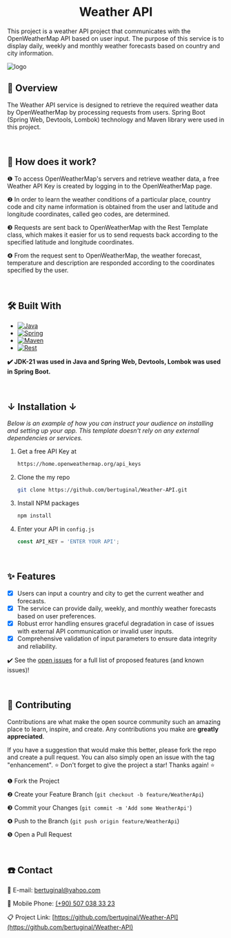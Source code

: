
<!-- ABOUT THE PROJECT -->
<h1 style="text-align:center;"> Weather API </h1>

This project is a weather API project that communicates with the OpenWeatherMap API based on user input. The purpose of this service is to display daily, weekly and monthly weather forecasts based on country and city information.

![logo](https://github.com/bertuginal/Weather-API/assets/73167951/114fcc84-e7f9-42b6-8721-043993cc8fe0)


## 🔎 Overview
The Weather API service is designed to retrieve the required weather data by OpenWeatherMap by processing requests from users. Spring Boot (Spring Web, Devtools, Lombok) technology and Maven library were used in this project.


&nbsp; 

## 🚀 How does it work?
❶ To access OpenWeatherMap's servers and retrieve weather data, a free Weather API Key is created by logging in to the OpenWeatherMap page.
  
❷ In order to learn the weather conditions of a particular place, country code and city name information is obtained from the user and latitude and longitude coordinates, called geo codes, are determined.

❸ Requests are sent back to OpenWeatherMap with the Rest Template class, which makes it easier for us to send requests back according to the specified latitude and longitude coordinates.
  
❹ From the request sent to OpenWeatherMap, the weather forecast, temperature and description are responded according to the coordinates specified by the user.


&nbsp; 

## 🛠️ Built With

* [![Java][Java-logo]][Java-url]
* [![Spring][Spring-logo]][Spring-url]
* [![Maven][Maven-logo]][Maven-url]
* [![Rest][Rest-logo]][Rest-url]

<b> ✔️ JDK-21 was used in Java and Spring Web, Devtools, Lombok was used in Spring Boot. </b>


&nbsp; 

## ↓ Installation ↓

_Below is an example of how you can instruct your audience on installing and setting up your app. This template doesn't rely on any external dependencies or services._

1. Get a free API Key at
   ```sh
   https://home.openweathermap.org/api_keys
   ```
2. Clone the my repo
   ```sh
   git clone https://github.com/bertuginal/Weather-API.git
   ```
3. Install NPM packages
   ```sh
   npm install
   ```
4. Enter your API in `config.js`
   ```js
   const API_KEY = 'ENTER YOUR API';
   ```
   

&nbsp; 

<!-- FEATURES -->
## ✨ Features

- [x] Users can input a country and city to get the current weather and forecasts.
- [x] The service can provide daily, weekly, and monthly weather forecasts based on user preferences.
- [x] Robust error handling ensures graceful degradation in case of issues with external API communication or invalid user inputs.
- [x] Comprehensive validation of input parameters to ensure data integrity and reliability.

✔️ See the [open issues](https://github.com/bertuginal/Weather-API/issues) for a full list of proposed features (and known issues)!
   

&nbsp; 

<!-- CONTRIBUTING -->
## 🌱 Contributing

Contributions are what make the open source community such an amazing place to learn, inspire, and create. Any contributions you make are **greatly appreciated**.

If you have a suggestion that would make this better, please fork the repo and create a pull request. You can also simply open an issue with the tag "enhancement".
⭐ Don't forget to give the project a star! Thanks again! ⭐

❶ Fork the Project

❷ Create your Feature Branch (`git checkout -b feature/WeatherApi`)

❸  Commit your Changes (`git commit -m 'Add some WeatherApi'`)

❹  Push to the Branch (`git push origin feature/WeatherApi`)

❺ Open a Pull Request
   

&nbsp; 

<!-- CONTACT -->
## ☎️ Contact

📧 E-mail: [bertuginal@yahoo.com](mailto:bertuginal@yahoo.com)

📱 Mobile Phone: [(+90) 507 038 33 23](mailto:+905070383323)

📋 Project Link: [https://github.com/bertuginal/Weather-API](https://github.com/bertuginal/Weather-API)




<!-- MARKDOWN LINKS & IMAGES -->
<!-- https://www.markdownguide.org/basic-syntax/#reference-style-links -->
[contributors-shield]: https://img.shields.io/github/contributors/othneildrew/Best-README-Template.svg?style=for-the-badge
[contributors-url]: https://github.com/othneildrew/Best-README-Template/graphs/contributors
[forks-shield]: https://img.shields.io/github/forks/othneildrew/Best-README-Template.svg?style=for-the-badge
[forks-url]: https://github.com/othneildrew/Best-README-Template/network/members
[stars-shield]: https://img.shields.io/github/stars/othneildrew/Best-README-Template.svg?style=for-the-badge
[stars-url]: https://github.com/othneildrew/Best-README-Template/stargazers
[issues-shield]: https://img.shields.io/github/issues/othneildrew/Best-README-Template.svg?style=for-the-badge
[issues-url]: https://github.com/othneildrew/Best-README-Template/issues
[license-shield]: https://img.shields.io/github/license/othneildrew/Best-README-Template.svg?style=for-the-badge
[license-url]: https://github.com/othneildrew/Best-README-Template/blob/master/LICENSE.txt
[linkedin-shield]: https://img.shields.io/badge/-LinkedIn-black.svg?style=for-the-badge&logo=linkedin&colorB=555
[linkedin-url]: https://linkedin.com/in/othneildrew
[product-screenshot]: images/screenshot.png

[Java-logo]: https://img.shields.io/badge/java-000000?style=for-the-badge&logo=spring&logoColor=white
[Java-url]: https://www.java.com/tr/
[Spring-logo]: https://img.shields.io/badge/Spring_Boot-DD0031?style=for-the-badge&logo=springboot&logoColor=white
[Spring-url]: https://spring.io/
[Maven-logo]: https://img.shields.io/badge/maven-0769AD?style=for-the-badge&logo=jquery&logoColor=white
[Maven-url]: https://maven.apache.org
[Rest-logo]: https://img.shields.io/badge/Rest_Template-563D7C?style=for-the-badge&logo=rest&logoColor=white
[Rest-url]: https://img.shields.io/badge/Rest_Template-563D7C?style=for-the-badge&logo=rest&logoColor=white

[React.js]: https://img.shields.io/badge/React-20232A?style=for-the-badge&logo=react&logoColor=61DAFB
[React-url]: https://reactjs.org/
[Vue.js]: https://img.shields.io/badge/Vue.js-35495E?style=for-the-badge&logo=vuedotjs&logoColor=4FC08D
[Vue-url]: https://vuejs.org/
[Angular.io]: https://img.shields.io/badge/Angular-DD0031?style=for-the-badge&logo=angular&logoColor=white
[Angular-url]: https://angular.io/
[Svelte.dev]: https://img.shields.io/badge/Svelte-4A4A55?style=for-the-badge&logo=svelte&logoColor=FF3E00
[Svelte-url]: https://svelte.dev/
[Laravel.com]: https://img.shields.io/badge/Laravel-FF2D20?style=for-the-badge&logo=laravel&logoColor=white
[Laravel-url]: https://laravel.com
[Bootstrap.com]: https://img.shields.io/badge/Bootstrap-563D7C?style=for-the-badge&logo=bootstrap&logoColor=white
[Bootstrap-url]: https://getbootstrap.com
[JQuery.com]: https://img.shields.io/badge/jQuery-0769AD?style=for-the-badge&logo=jquery&logoColor=white
[JQuery-url]: https://jquery.com 
